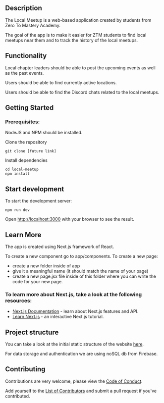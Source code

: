 
## Description

The Local Meetup is a web-based application created by students from Zero To Mastery Academy.

The goal of the app is to make it easier for ZTM students to find local meetups near them and to track the history of the local meetups.

## Functionality

Local chapter leaders should be able to post the upcoming events as well as the past events.

Users should be able to find currently active locations.

Users should be able to find the Discord chats related to the local meetups.

## Getting Started
### Prerequisites:

NodeJS and NPM should be installed.

Clone the repository
```
git clone [future link]
```
Install dependencies
```
cd local-meetup
npm install
```
## Start development

To start the development server:
```
npm run dev
```

Open [http://localhost:3000](http://localhost:3000) with your browser to see the result.


## Learn More

The app is created using Next.js framework of React.

To create a new component go to app/components. 
To create a new page: 
- create a new folder inside of app
- give it a meaningful name (it should match the name of your page)
- create a new page.jsx file inside of this folder where you can write the code for your new page.

### To learn more about Next.js, take a look at the following resources:

- [Next.js Documentation](https://nextjs.org/docs) - learn about Next.js features and API.
- [Learn Next.js](https://nextjs.org/learn) - an interactive Next.js tutorial.

## Project structure
You can take a look at the initial static structure of the website [here](https://whimsical.com/local-meetup-website-home-EdqpJVANGt1LRDcq52r1PD).

For data storage and authentication we are using noSQL db from Firebase.

## Contributing

Contributions are very welcome, please view the [Code of Conduct](https://github.com/MishaFomenko/local-meetup/blob/main/CODE_OF_CONDUCT.md).

Add yourself to the [List of Contributors](https://github.com/MishaFomenko/local-meetup/blob/main/CONTRIBUTORS.md) and submit a pull request if you've contributed.